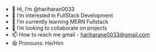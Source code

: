 - 👋 Hi, I’m @hariharan0033
- 👀 I’m interested in FullStack Development
- 🌱 I’m currently learning MERN Fullstack
- 💞️ I’m looking to collaborate on projects
- 📫 How to reach me gmail - hariharane0033@gmail.com
- 😄 Pronouns: He/Him
<!--- - ⚡ Fun fact: ... --->

<!---
hariharan0033/hariharan0033 is a ✨ special ✨ repository because its `README.md` (this file) appears on your GitHub profile.
You can click the Preview link to take a look at your changes.
--->
